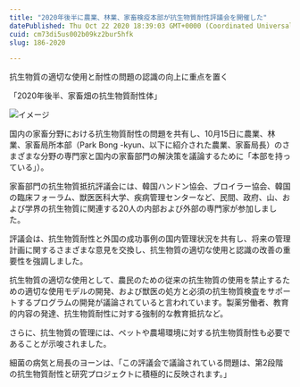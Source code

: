 ```yaml
---
title: "2020年後半に農業、林業、家畜検疫本部が抗生物質耐性評議会を開催した"
datePublished: Thu Oct 22 2020 18:39:03 GMT+0000 (Coordinated Universal Time)
cuid: cm73di5us002b09kz2bur5hfk
slug: 186-2020

---
```



抗生物質の適切な使用と耐性の問題の認識の向上に重点を置く

「2020年後半、家畜畑の抗生物質耐性体」

![イメージ](https://cdn.hashnode.com/res/hashnode/image/upload/v1739453165307/bec531a6-5269-4365-89ae-6a8c86d40f6d.png)

国内の家畜分野における抗生物質耐性の問題を共有し、10月15日に農業、林業、家畜局所本部（Park Bong -kyun、以下に紹介された農業、家畜局長）のさまざまな分野の専門家と国内の家畜部門の解決策を議論するために「本部を持っている」）。

家畜部門の抗生物質抵抗評議会には、韓国ハンドン協会、ブロイラー協会、韓国の臨床フォーラム、獣医医科大学、疾病管理センターなど、民間、政府、山、および学界の抗生物質に関連する20人の内部および外部の専門家が参加しました。

評議会は、抗生物質耐性と外国の成功事例の国内管理状況を共有し、将来の管理計画に関するさまざまな意見を交換し、抗生物質の適切な使用と認識の改善の重要性を強調しました。

抗生物質の適切な使用として、農民のための従来の抗生物質の使用を禁止するための適切な使用モデルの開発、および獣医の処方と必須の抗生物質検査をサポートするプログラムの開発が議論されていると言われています。製薬労働者、教育的内容の発達、抗生物質耐性に対する強制的な教育抵抗など。

さらに、抗生物質の管理には、ペットや農場環境に対する抗生物質耐性も必要であることが示唆されました。

細菌の病気と局長のヨーンは、「この評議会で議論されている問題は、第2段階の抗生物質耐性と研究プロジェクトに積極的に反映されます。」